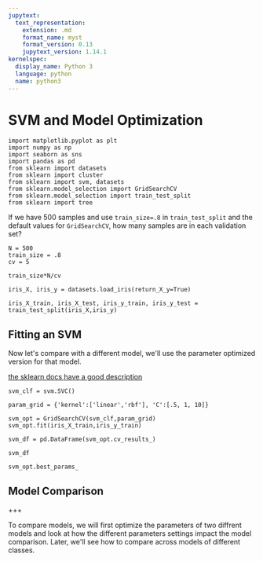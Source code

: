 ```yaml
---
jupytext:
  text_representation:
    extension: .md
    format_name: myst
    format_version: 0.13
    jupytext_version: 1.14.1
kernelspec:
  display_name: Python 3
  language: python
  name: python3
---
```


# SVM and Model Optimization

```{code-cell} ipython3
import matplotlib.pyplot as plt
import numpy as np
import seaborn as sns
import pandas as pd
from sklearn import datasets
from sklearn import cluster
from sklearn import svm, datasets
from sklearn.model_selection import GridSearchCV
from sklearn.model_selection import train_test_split
from sklearn import tree
```

If we have 500 samples and use `train_size=.8` in `train_test_split` and the default values for `GridSearchCV`, how many samples are in each validation set?

```{code-cell} ipython3
N = 500
train_size = .8
cv = 5
```

```{code-cell} ipython3
train_size*N/cv
```

```{code-cell} ipython3
iris_X, iris_y = datasets.load_iris(return_X_y=True)
```

```{code-cell} ipython3
iris_X_train, iris_X_test, iris_y_train, iris_y_test = train_test_split(iris_X,iris_y)
```


## Fitting an SVM

Now let's compare with a different model, we'll use the parameter optimized version for that model.

[the sklearn docs have a good description](https://scikit-learn.org/stable/modules/svm.html)

```{code-cell} ipython3
svm_clf = svm.SVC()
```

```{code-cell} ipython3
param_grid = {'kernel':['linear','rbf'], 'C':[.5, 1, 10]}
```

```{code-cell} ipython3
svm_opt = GridSearchCV(svm_clf,param_grid)
svm_opt.fit(iris_X_train,iris_y_train)
```

```{code-cell} ipython3
svm_df = pd.DataFrame(svm_opt.cv_results_)
```

```{code-cell} ipython3
svm_df
```

```{code-cell} ipython3
svm_opt.best_params_
```


## Model Comparison

+++

To compare models, we will first optimize the parameters of two diffrent models and look at how the different parameters settings impact the model comparison.  Later, we'll see how to compare across models of different classes.  

```{code-cell} ipython3

```
